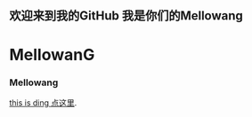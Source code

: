 ## 欢迎来到我的GitHub 我是你们的Mellowang

# MellowanG
### Mellowang
[this is ding 点这里](http://mellowang-videos.oss-accelerate.aliyuncs.com/%E8%A7%86%E9%A2%91/%E5%B1%B1%E9%A0%82%E9%BB%91%E6%AF%92%E8%9B%87.mp4?OSSAccessKeyId=LTAI5tSoG4WWvqfvZeDDZz7k&Expires=1646485052&Signature=SUcSgt6P55vL%2Bz41yzVV2KkEsMQ%3D).
